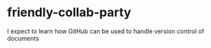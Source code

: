 # friendly-collab-party

I expect to learn how GitHub can be used to handle version control of documents
